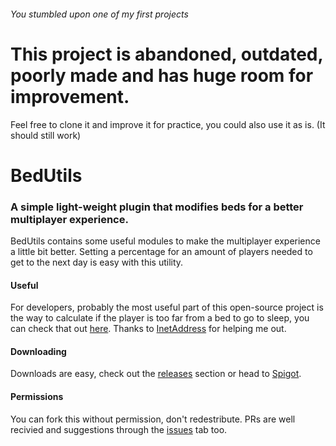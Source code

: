 ###### You stumbled upon one of my first projects
# This project is abandoned, outdated, poorly made and has huge room for improvement.
Feel free to clone it and improve it for practice, you could also use it as is. (It should still work)

# BedUtils
### A simple light-weight plugin that modifies beds for a better multiplayer experience.

BedUtils contains some useful modules to make the multiplayer experience a little bit better. Setting a percentage for an amount of players needed to get to the next day is easy with this utility.

#### Useful
For developers, probably the most useful part of this open-source project is the way to calculate if the player is too far from a bed to go to sleep, you can check that out [here](https://github.com/JasperEdits/BedUtils/blob/master/src/main/java/me/jasperedits/bedutils/utils/MathUtils.java).
Thanks to [InetAddress](https://github.com/InetAddress) for helping me out.

#### Downloading
Downloads are easy, check out the [releases](https://github.com/Frequential/BedUtils/releases) section or head to [Spigot](https://www.spigotmc.org/resources/bedutils-beds-for-multiplayer-games.76854/).

#### Permissions
You can fork this without permission, don't redestribute. PRs are well recivied and suggestions through the [issues](https://github.com/Frequential/BedUtils/issues) tab too.
